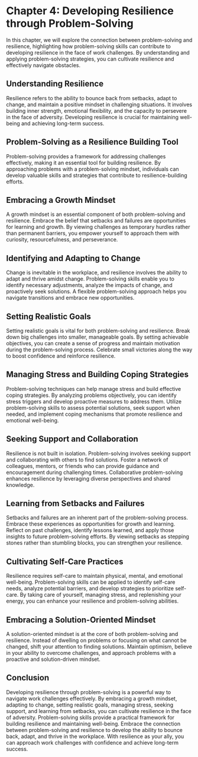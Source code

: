 Chapter 4: Developing Resilience through Problem-Solving
========================================================

In this chapter, we will explore the connection between problem-solving and resilience, highlighting how problem-solving skills can contribute to developing resilience in the face of work challenges. By understanding and applying problem-solving strategies, you can cultivate resilience and effectively navigate obstacles.

Understanding Resilience
------------------------

Resilience refers to the ability to bounce back from setbacks, adapt to change, and maintain a positive mindset in challenging situations. It involves building inner strength, emotional flexibility, and the capacity to persevere in the face of adversity. Developing resilience is crucial for maintaining well-being and achieving long-term success.

Problem-Solving as a Resilience Building Tool
---------------------------------------------

Problem-solving provides a framework for addressing challenges effectively, making it an essential tool for building resilience. By approaching problems with a problem-solving mindset, individuals can develop valuable skills and strategies that contribute to resilience-building efforts.

Embracing a Growth Mindset
--------------------------

A growth mindset is an essential component of both problem-solving and resilience. Embrace the belief that setbacks and failures are opportunities for learning and growth. By viewing challenges as temporary hurdles rather than permanent barriers, you empower yourself to approach them with curiosity, resourcefulness, and perseverance.

Identifying and Adapting to Change
----------------------------------

Change is inevitable in the workplace, and resilience involves the ability to adapt and thrive amidst change. Problem-solving skills enable you to identify necessary adjustments, analyze the impacts of change, and proactively seek solutions. A flexible problem-solving approach helps you navigate transitions and embrace new opportunities.

Setting Realistic Goals
-----------------------

Setting realistic goals is vital for both problem-solving and resilience. Break down big challenges into smaller, manageable goals. By setting achievable objectives, you can create a sense of progress and maintain motivation during the problem-solving process. Celebrate small victories along the way to boost confidence and reinforce resilience.

Managing Stress and Building Coping Strategies
----------------------------------------------

Problem-solving techniques can help manage stress and build effective coping strategies. By analyzing problems objectively, you can identify stress triggers and develop proactive measures to address them. Utilize problem-solving skills to assess potential solutions, seek support when needed, and implement coping mechanisms that promote resilience and emotional well-being.

Seeking Support and Collaboration
---------------------------------

Resilience is not built in isolation. Problem-solving involves seeking support and collaborating with others to find solutions. Foster a network of colleagues, mentors, or friends who can provide guidance and encouragement during challenging times. Collaborative problem-solving enhances resilience by leveraging diverse perspectives and shared knowledge.

Learning from Setbacks and Failures
-----------------------------------

Setbacks and failures are an inherent part of the problem-solving process. Embrace these experiences as opportunities for growth and learning. Reflect on past challenges, identify lessons learned, and apply those insights to future problem-solving efforts. By viewing setbacks as stepping stones rather than stumbling blocks, you can strengthen your resilience.

Cultivating Self-Care Practices
-------------------------------

Resilience requires self-care to maintain physical, mental, and emotional well-being. Problem-solving skills can be applied to identify self-care needs, analyze potential barriers, and develop strategies to prioritize self-care. By taking care of yourself, managing stress, and replenishing your energy, you can enhance your resilience and problem-solving abilities.

Embracing a Solution-Oriented Mindset
-------------------------------------

A solution-oriented mindset is at the core of both problem-solving and resilience. Instead of dwelling on problems or focusing on what cannot be changed, shift your attention to finding solutions. Maintain optimism, believe in your ability to overcome challenges, and approach problems with a proactive and solution-driven mindset.

Conclusion
----------

Developing resilience through problem-solving is a powerful way to navigate work challenges effectively. By embracing a growth mindset, adapting to change, setting realistic goals, managing stress, seeking support, and learning from setbacks, you can cultivate resilience in the face of adversity. Problem-solving skills provide a practical framework for building resilience and maintaining well-being. Embrace the connection between problem-solving and resilience to develop the ability to bounce back, adapt, and thrive in the workplace. With resilience as your ally, you can approach work challenges with confidence and achieve long-term success.
